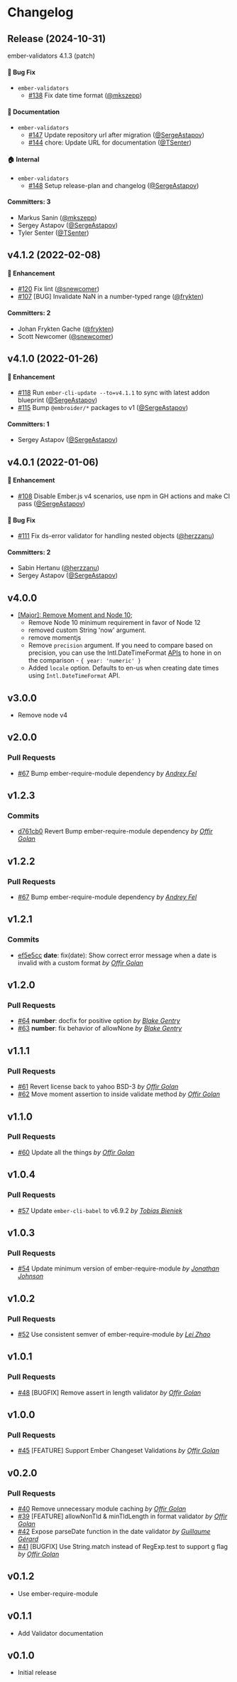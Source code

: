 # Changelog

## Release (2024-10-31)

ember-validators 4.1.3 (patch)

#### :bug: Bug Fix
* `ember-validators`
  * [#138](https://github.com/adopted-ember-addons/ember-validators/pull/138) Fix date time format ([@mkszepp](https://github.com/mkszepp))

#### :memo: Documentation
* `ember-validators`
  * [#147](https://github.com/adopted-ember-addons/ember-validators/pull/147) Update repository url after migration ([@SergeAstapov](https://github.com/SergeAstapov))
  * [#144](https://github.com/adopted-ember-addons/ember-validators/pull/144) chore: Update URL for documentation ([@TSenter](https://github.com/TSenter))

#### :house: Internal
* `ember-validators`
  * [#148](https://github.com/adopted-ember-addons/ember-validators/pull/148) Setup release-plan and changelog ([@SergeAstapov](https://github.com/SergeAstapov))

#### Committers: 3
- Markus Sanin ([@mkszepp](https://github.com/mkszepp))
- Sergey Astapov ([@SergeAstapov](https://github.com/SergeAstapov))
- Tyler Senter ([@TSenter](https://github.com/TSenter))

## v4.1.2 (2022-02-08)

#### :rocket: Enhancement
* [#120](https://github.com/adopted-ember-addons/ember-validators/pull/120) Fix lint ([@snewcomer](https://github.com/snewcomer))
* [#107](https://github.com/adopted-ember-addons/ember-validators/pull/107) [BUG] Invalidate NaN in a number-typed range ([@frykten](https://github.com/frykten))

#### Committers: 2
- Johan Frykten Gache ([@frykten](https://github.com/frykten))
- Scott Newcomer ([@snewcomer](https://github.com/snewcomer))


## v4.1.0 (2022-01-26)

#### :rocket: Enhancement
* [#118](https://github.com/adopted-ember-addons/ember-validators/pull/118) Run `ember-cli-update --to=v4.1.1` to sync with latest addon blueprint ([@SergeAstapov](https://github.com/SergeAstapov))
* [#115](https://github.com/adopted-ember-addons/ember-validators/pull/115) Bump `@embroider/*` packages to v1 ([@SergeAstapov](https://github.com/SergeAstapov))

#### Committers: 1
- Sergey Astapov ([@SergeAstapov](https://github.com/SergeAstapov))


## v4.0.1 (2022-01-06)

#### :rocket: Enhancement
* [#108](https://github.com/adopted-ember-addons/ember-validators/pull/108) Disable Ember.js v4 scenarios, use npm in GH actions and make CI pass ([@SergeAstapov](https://github.com/SergeAstapov))

#### :bug: Bug Fix
* [#111](https://github.com/adopted-ember-addons/ember-validators/pull/111) Fix ds-error validator for handling nested objects ([@herzzanu](https://github.com/herzzanu))

#### Committers: 2
- Sabin Hertanu ([@herzzanu](https://github.com/herzzanu))
- Sergey Astapov ([@SergeAstapov](https://github.com/SergeAstapov))

## v4.0.0
- [[Major]: Remove Moment and Node 10](https://github.com/offirgolan/ember-validators/pull/100);
    - Remove Node 10 minimum requirement in favor of Node 12
    - removed custom String 'now' argument.  
    - remove momentjs
    - Remove `precision` argument.  If you need to compare based on precision, you can use the Intl.DateTimeFormat [APIs](https://developer.mozilla.org/en-US/docs/Web/JavaScript/Reference/Global_Objects/Intl/DateTimeFormat#using_options) to hone in on the comparison - `{ year: 'numeric' }` 
    - Added `locale` option. Defaults to en-us when creating date times using `Intl.DateTimeFormat` API.

## v3.0.0

- Remove node v4

## v2.0.0

### Pull Requests

- [#67](https://github.com/offirgolan/ember-validators/pull/67) Bump ember-require-module dependency _by [Andrey Fel](https://github.com/andreyfel)_

## v1.2.3

### Commits

- [d761cb0](https://github.com/offirgolan/ember-validators/commit/d761cb029da53c89ba8faa08f9710367b5135139) Revert Bump ember-require-module dependency _by [Offir Golan](https://github.com/offirgolan)_

## v1.2.2

### Pull Requests

- [#67](https://github.com/offirgolan/ember-validators/pull/67) Bump ember-require-module dependency _by [Andrey Fel](https://github.com/andreyfel)_

## v1.2.1

### Commits

- [ef5e5cc](https://github.com/offirgolan/ember-validators/commit/ef5e5cc4cebdbed58cf48073d2c12557716bbaa5) **date**: fix(date): Show correct error message when a date is invalid with a custom format _by [Offir Golan](https://github.com/offirgolan)_

## v1.2.0

### Pull Requests

- [#64](https://github.com/offirgolan/ember-validators/pull/64) **number**: docfix for positive option _by [Blake Gentry](https://github.com/bgentry)_
- [#63](https://github.com/offirgolan/ember-validators/pull/63) **number**: fix behavior of allowNone _by [Blake Gentry](https://github.com/bgentry)_

## v1.1.1

### Pull Requests

- [#61](https://github.com/offirgolan/ember-validators/pull/61) Revert license back to yahoo BSD-3 _by [Offir Golan](https://github.com/offirgolan)_
- [#62](https://github.com/offirgolan/ember-validators/pull/62) Move moment assertion to inside validate method _by [Offir Golan](https://github.com/offirgolan)_

## v1.1.0

### Pull Requests

- [#60](https://github.com/offirgolan/ember-validators/pull/60) Update all the things _by [Offir Golan](https://github.com/offirgolan)_

## v1.0.4

### Pull Requests

- [#57](https://github.com/offirgolan/ember-validators/pull/57) Update `ember-cli-babel` to v6.9.2 _by [Tobias Bieniek](https://github.com/Turbo87)_

## v1.0.3

### Pull Requests

- [#54](https://github.com/offirgolan/ember-validators/pull/54) Update minimum version of ember-require-module _by [Jonathan Johnson](https://github.com/jrjohnson)_

## v1.0.2

### Pull Requests

- [#52](https://github.com/offirgolan/ember-validators/pull/52) Use consistent semver of ember-require-module _by [Lei Zhao](https://github.com/leizhao4)_

## v1.0.1

### Pull Requests

- [#48](https://github.com/offirgolan/ember-validators/pull/48) [BUGFIX] Remove assert in length validator _by [Offir Golan](https://github.com/offirgolan)_

## v1.0.0

### Pull Requests

- [#45](https://github.com/offirgolan/ember-validators/pull/45) [FEATURE] Support Ember Changeset Validations _by [Offir Golan](https://github.com/offirgolan)_

## v0.2.0

### Pull Requests

- [#40](https://github.com/offirgolan/ember-validators/pull/40) Remove unnecessary module caching _by [Offir Golan](https://github.com/offirgolan)_
- [#39](https://github.com/offirgolan/ember-validators/pull/39) [FEATURE] allowNonTld & minTldLength in format validator _by [Offir Golan](https://github.com/offirgolan)_
- [#42](https://github.com/offirgolan/ember-validators/pull/42) Expose parseDate function in the date validator _by [Guillaume Gérard](https://github.com/GreatWizard)_
- [#41](https://github.com/offirgolan/ember-validators/pull/41) [BUGFIX] Use String.match instead of RegExp.test to support g flag _by [Offir Golan](https://github.com/offirgolan)_

## v0.1.2

- Use ember-require-module

## v0.1.1

- Add Validator documentation

## v0.1.0

- Initial release

